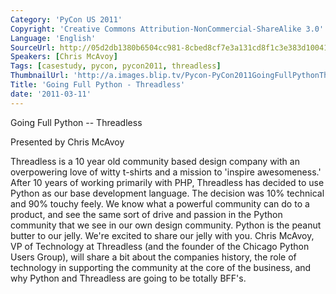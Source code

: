```yaml
---
Category: 'PyCon US 2011'
Copyright: 'Creative Commons Attribution-NonCommercial-ShareAlike 3.0'
Language: 'English'
SourceUrl: http://05d2db1380b6504cc981-8cbed8cf7e3a131cd8f1c3e383d10041.r93.cf2.rackcdn.com/pycon-us-2011/385_going-full-python-threadless.mp4
Speakers: [Chris McAvoy]
Tags: [casestudy, pycon, pycon2011, threadless]
ThumbnailUrl: 'http://a.images.blip.tv/Pycon-PyCon2011GoingFullPythonThreadless741.png'
Title: 'Going Full Python - Threadless'
date: '2011-03-11'
---
```

  

Going Full Python -- Threadless

Presented by Chris McAvoy

Threadless is a 10 year old community based design company with an
overpowering love of witty t-shirts and a mission to 'inspire awesomeness.'
After 10 years of working primarily with PHP, Threadless has decided to use
Python as our base development language. The decision was 10% technical and
90% touchy feely. We know what a powerful community can do to a product, and
see the same sort of drive and passion in the Python community that we see in
our own design community. Python is the peanut butter to our jelly. We're
excited to share our jelly with you. Chris McAvoy, VP of Technology at
Threadless (and the founder of the Chicago Python Users Group), will share a
bit about the companies history, the role of technology in supporting the
community at the core of the business, and why Python and Threadless are going
to be totally BFF's.
